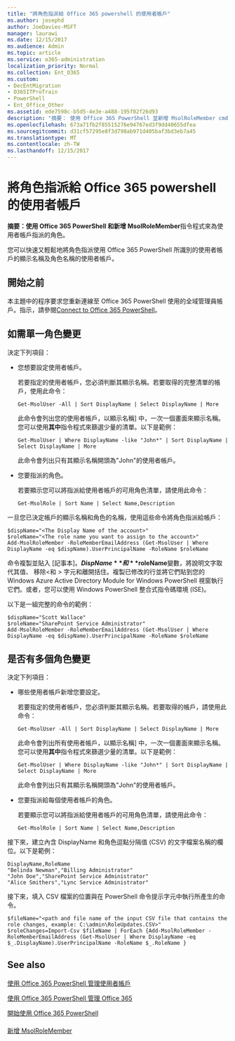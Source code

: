 ```yaml
---
title: "將角色指派給 Office 365 powershell 的使用者帳戶"
ms.author: josephd
author: JoeDavies-MSFT
manager: laurawi
ms.date: 12/15/2017
ms.audience: Admin
ms.topic: article
ms.service: o365-administration
localization_priority: Normal
ms.collection: Ent_O365
ms.custom:
- DecEntMigration
- O365ITProTrain
- PowerShell
- Ent_Office_Other
ms.assetid: ede7598c-b5d5-4e3e-a488-195f02f26d93
description: "摘要： 使用 Office 365 PowerShell 並新增 MsolRoleMember cmdlet 來為使用者帳戶指派的角色。"
ms.openlocfilehash: 673a71fb2f85515276e94767ed3f9dd40655dfea
ms.sourcegitcommit: d31cf57295e8f3d798ab971d405baf3bd3eb7a45
ms.translationtype: MT
ms.contentlocale: zh-TW
ms.lasthandoff: 12/15/2017
---
```

# <a name="assign-roles-to-user-accounts-with-office-365-powershell"></a>將角色指派給 Office 365 powershell 的使用者帳戶

 **摘要：**使用 Office 365 PowerShell 和**新增 MsolRoleMember**指令程式來為使用者帳戶指派的角色。
  
您可以快速又輕鬆地將角色指派使用 Office 365 PowerShell 所識別的使用者帳戶的顯示名稱及角色名稱的使用者帳戶。
  
## <a name="before-you-begin"></a>開始之前

本主題中的程序要求您重新連線至 Office 365 PowerShell 使用的全域管理員帳戶。指示，請參閱[Connect to Office 365 PowerShell](connect-to-office-365-powershell.md)。
  
## <a name="for-a-single-role-change"></a>如需單一角色變更

決定下列項目：
  
- 您想要設定使用者帳戶。
    
    若要指定的使用者帳戶，您必須判斷其顯示名稱。若要取得的完整清單的帳戶，使用此命令：
    
  ```
  Get-MsolUser -All | Sort DisplayName | Select DisplayName | More
  ```

    此命令會列出您的使用者帳戶，以顯示名稱] 中，一次一個畫面來顯示名稱。您可以使用**其中**指令程式來篩選少量的清單。以下是範例：
    
  ```
  Get-MsolUser | Where DisplayName -like "John*" | Sort DisplayName | Select DisplayName | More
  ```

    此命令會列出只有其顯示名稱開頭為"John"的使用者帳戶。
    
- 您要指派的角色。
    
    若要顯示您可以將指派給使用者帳戶的可用角色清單，請使用此命令：
    
  ```
  Get-MsolRole | Sort Name | Select Name,Description
  ```

一旦您已決定帳戶的顯示名稱和角色的名稱，使用這些命令將角色指派給帳戶：
  
```
$dispName="<The Display Name of the account>"
$roleName="<The role name you want to assign to the account>"
Add-MsolRoleMember -RoleMemberEmailAddress (Get-MsolUser | Where DisplayName -eq $dispName).UserPrincipalName -RoleName $roleName
```

命令複製並貼入 [記事本]。**$DispName**和**$roleName**變數，將說明文字取代其值、 移除\<和 > 字元和離開括住。複製已修改的行並將它們貼到您的 Windows Azure Active Directory Module for Windows PowerShell 視窗執行它們。或者，您可以使用 Windows PowerShell 整合式指令碼環境 (ISE)。
  
以下是一組完整的命令的範例：
  
```
$dispName="Scott Wallace"
$roleName="SharePoint Service Administrator"
Add-MsolRoleMember -RoleMemberEmailAddress (Get-MsolUser | Where DisplayName -eq $dispName).UserPrincipalName -RoleName $roleName
```

## <a name="for-multiple-role-changes"></a>是否有多個角色變更

決定下列項目：
  
- 哪些使用者帳戶新增您要設定。
    
    若要指定的使用者帳戶，您必須判斷其顯示名稱。若要取得的帳戶，請使用此命令：
    
  ```
  Get-MsolUser -All | Sort DisplayName | Select DisplayName | More
  ```

    此命令會列出所有使用者帳戶，以顯示名稱] 中，一次一個畫面來顯示名稱。您可以使用**其中**指令程式來篩選少量的清單。以下是範例：
    
  ```
  Get-MsolUser | Where DisplayName -like "John*" | Sort DisplayName | Select DisplayName | More
  ```

    此命令會列出只有其顯示名稱開頭為"John"的使用者帳戶。
    
- 您要指派給每個使用者帳戶的角色。
    
    若要顯示您可以將指派給使用者帳戶的可用角色清單，請使用此命令：
    
  ```
  Get-MsolRole | Sort Name | Select Name,Description
  ```

接下來，建立內含 DisplayName 和角色逗點分隔值 (CSV) 的文字檔案名稱的欄位。以下是範例：
  
```
DisplayName,RoleName
"Belinda Newman","Billing Administrator"
"John Doe","SharePoint Service Administrator"
"Alice Smithers","Lync Service Administrator"
```

接下來，填入 CSV 檔案的位置與在 PowerShell 命令提示字元中執行所產生的命令。
  
```
$fileName="<path and file name of the input CSV file that contains the role changes, example: C:\admin\RoleUpdates.CSV>"
$roleChanges=Import-Csv $fileName | ForEach {Add-MsolRoleMember -RoleMemberEmailAddress (Get-MsolUser | Where DisplayName -eq $_.DisplayName).UserPrincipalName -RoleName $_.RoleName }

```

## <a name="see-also"></a>See also

#### 

[使用 Office 365 PowerShell 管理使用者帳戶](manage-user-accounts-and-licenses-with-office-365-powershell.md)
  
[使用 Office 365 PowerShell 管理 Office 365](manage-office-365-with-office-365-powershell.md)
  
[開始使用 Office 365 PowerShell](getting-started-with-office-365-powershell.md)
#### 

[新增 MsolRoleMember](https://msdn.microsoft.com/library/dn194120.aspx)

